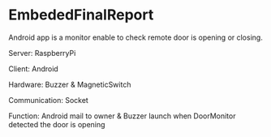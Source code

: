 # EmbededFinalReport
Android app is a monitor enable to check remote door is opening or closing.


Server: RaspberryPi


Client: Android


Hardware: Buzzer & MagneticSwitch


Communication: Socket


Function: Android mail to owner & Buzzer launch when DoorMonitor detected the door is opening
